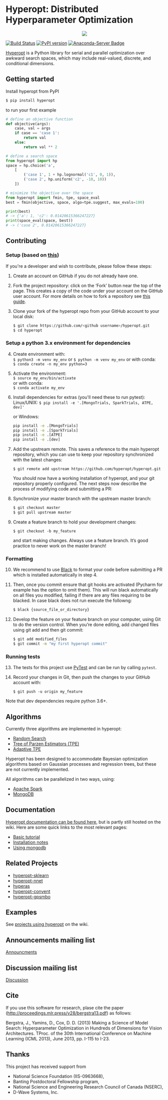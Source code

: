 
# Hyperopt: Distributed Hyperparameter Optimization

<p align="center">
<img src="https://i.postimg.cc/TPmffWrp/hyperopt-new.png" />
</p>


[![Build Status](https://travis-ci.org/hyperopt/hyperopt.svg?branch=master)](https://travis-ci.org/hyperopt/hyperopt)  [![PyPI version](https://badge.fury.io/py/hyperopt.svg)](https://badge.fury.io/py/hyperopt)  [![Anaconda-Server Badge](https://anaconda.org/conda-forge/hyperopt/badges/version.svg)](https://anaconda.org/conda-forge/hyperopt)

[Hyperopt](https://github.com/hyperopt/hyperopt) is a Python library for serial and parallel optimization over awkward
search spaces, which may include real-valued, discrete, and conditional
dimensions.

## Getting started

Install hyperopt from PyPI

```bash
$ pip install hyperopt
```

to run your first example

```python
# define an objective function
def objective(args):
    case, val = args
    if case == 'case 1':
        return val
    else:
        return val ** 2

# define a search space
from hyperopt import hp
space = hp.choice('a',
    [
        ('case 1', 1 + hp.lognormal('c1', 0, 1)),
        ('case 2', hp.uniform('c2', -10, 10))
    ])

# minimize the objective over the space
from hyperopt import fmin, tpe, space_eval
best = fmin(objective, space, algo=tpe.suggest, max_evals=100)

print(best)
# -> {'a': 1, 'c2': 0.01420615366247227}
print(space_eval(space, best))
# -> ('case 2', 0.01420615366247227}
```

## Contributing 

### Setup (based on [this](https://scikit-learn.org/stable/developers/contributing.html#contributing-code))
If you're a developer and wish to contribute, please follow these steps:

1. Create an account on GitHub if you do not already have one.

2. Fork the project repository: click on the ‘Fork’ button near the top of the page. This creates a copy of the code under your account on the GitHub user account. For more details on how to fork a repository see [this guide](https://help.github.com/articles/fork-a-repo/).

3. Clone your fork of the hyperopt repo from your GitHub account to your local disk:

   ```bash
   $ git clone https://github.com/<github username>/hyperopt.git
   $ cd hyperopt
   ```

### Setup a python 3.x environment for dependencies
4. Create environment with:  
   `$ python3 -m venv my_env` or `$ python -m venv my_env`
   or with conda:  
   `$ conda create -n my_env python=3`

5. Activate the environment:  
   `$ source my_env/bin/activate`  
   or with conda:  
   `$ conda activate my_env`

6. Install dependencies for extras (you'll need these to run pytest):
   Linux/UNIX:
   `$ pip install -e '.[MongoTrials, SparkTrials, ATPE, dev]'`

   or Windows:
   ```cmd
   pip install -e .[MongoTrials]
   pip install -e .[SparkTrials]
   pip install -e .[ATPE]
   pip install -e .[dev]
   ```

7. Add the upstream remote. This saves a reference to the main hyperopt repository, which you can use to keep your repository synchronized with the latest changes:

    `$ git remote add upstream https://github.com/hyperopt/hyperopt.git`

    You should now have a working installation of hyperopt, and your git repository properly configured. The next steps now describe the process of modifying code and submitting a PR:

8. Synchronize your master branch with the upstream master branch:

    ```bash
    $ git checkout master
    $ git pull upstream master
    ```

9. Create a feature branch to hold your development changes:

    `$ git checkout -b my_feature`

    and start making changes. Always use a feature branch. It’s good practice to never work on the master branch!


### Formatting
10. We recommend to use [Black](https://github.com/psf/black) to format your code before submitting a PR which is installed automatically in step 4.

11. Then, once you commit ensure that git hooks are activated (Pycharm for example has the option to omit them). This will run black automatically on all files you modified, failing if there are any files requiring to be blacked. In case black does not run execute the followng:

    ```bash
    $ black {source_file_or_directory}
    ```

12. Develop the feature on your feature branch on your computer, using Git to do the version control. When you’re done editing, add changed files using git add and then git commit:

    ```bash
    $ git add modified_files
    $ git commit -m "my first hyperopt commit"
    ```

### Running tests
13. The tests for this project use [PyTest](https://docs.pytest.org/en/latest/) and can be run by calling `pytest`.

14. Record your changes in Git, then push the changes to your GitHub account with:

    `$ git push -u origin my_feature`

Note that dev dependencies require python 3.6+.


## Algorithms

Currently three algorithms are implemented in hyperopt:

- [Random Search](http://www.jmlr.org/papers/v13/bergstra12a.html?source=post_page---------------------------)
- [Tree of Parzen Estimators (TPE)](https://papers.nips.cc/paper/4443-algorithms-for-hyper-parameter-optimization.pdf)
- [Adaptive TPE](https://www.electricbrain.io/blog/learning-to-optimize)

Hyperopt has been designed to accommodate Bayesian optimization algorithms based on Gaussian processes and regression trees, but these are not currently implemented.

All algorithms can be parallelized in two ways, using:

- [Apache Spark](https://spark.apache.org/)
- [MongoDB](https://mongodb.com)

## Documentation

[Hyperopt documentation can be found here](http://hyperopt.github.io/hyperopt), but is partly still hosted on the wiki. Here are some quick links to the most relevant pages:

- [Basic tutorial](https://github.com/hyperopt/hyperopt/wiki/FMin)
- [Installation notes](https://github.com/hyperopt/hyperopt/wiki/Installation-Notes)
- [Using mongodb](https://github.com/hyperopt/hyperopt/wiki/Parallelizing-Evaluations-During-Search-via-MongoDB)

## Related Projects

* [hyperopt-sklearn](https://github.com/hyperopt/hyperopt-sklearn)
* [hyperopt-nnet](https://github.com/hyperopt/hyperopt-nnet)
* [hyperas](https://github.com/maxpumperla/hyperas)
* [hyperopt-convent](https://github.com/hyperopt/hyperopt-convnet)
* [hyperopt-gpsmbo](https://github.com/hyperopt/hyperopt-gpsmbo/blob/master/hp_gpsmbo/hpsuggest.py)

## Examples

See [projects using hyperopt](https://github.com/hyperopt/hyperopt/wiki/Hyperopt-in-Other-Projects) on the wiki.

## Announcements mailing list

[Announcments](https://groups.google.com/forum/#!forum/hyperopt-announce)

## Discussion mailing list

[Discussion](https://groups.google.com/forum/#!forum/hyperopt-discuss)

## Cite

If you use this software for research, plase cite the paper (http://proceedings.mlr.press/v28/bergstra13.pdf) as follows:

Bergstra, J., Yamins, D., Cox, D. D. (2013) Making a Science of Model Search: Hyperparameter Optimization in Hundreds of Dimensions for Vision Architectures. TProc. of the 30th International Conference on Machine Learning (ICML 2013), June 2013, pp. I-115 to I-23.

## Thanks

This project has received support from

- National Science Foundation (IIS-0963668),
- Banting Postdoctoral Fellowship program,
- National Science and Engineering Research Council of Canada (NSERC),
- D-Wave Systems, Inc.
